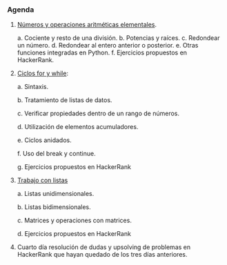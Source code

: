 ### Agenda


1.	[Números y operaciones aritméticas elementales](https://github.com/RuddyGuerrero/Clases_Python/blob/acb3d9dcbb2688f9d8ca3c5faca422affad4dcb5/Gu%C3%ADa_Programaci%C3%B3n_Competitiva/N%C3%BAmeros%20y%20operaciones%20aritm%C3%A9ticas%20elementales/N%C3%BAmeros_y_operaciones_aritm%C3%A9ticas_elementales.ipynb).
   
     a.  Cociente y resto de una división.
     b.	Potencias y raíces.
     c.	Redondear un número.
     d.	Redondear al entero anterior o posterior.
     e.	Otras funciones integradas en Python.
     f.	Ejercicios propuestos en HackerRank.

2.	[Ciclos for y while](https://github.com/RuddyGuerrero/Clases_Python/blob/f32e1bbab4af0c695062af78d552dafbaccd27c8/Programaci%C3%B3n_Competitiva_en_Python/Lecciones/2.%20Ciclos_for_y_while.ipynb):

    a.	Sintaxis. 

    b.	Tratamiento de listas de datos.

    c.	Verificar propiedades dentro de un rango de números.

    d.	Utilización de elementos acumuladores.

    e.	Ciclos anidados.

    f.	Uso del break y continue. 

    g.	Ejercicios propuestos en HackerRank

3.	[Trabajo con listas](https://github.com/RuddyGuerrero/Clases_Python/blob/f32e1bbab4af0c695062af78d552dafbaccd27c8/Programaci%C3%B3n_Competitiva_en_Python/Lecciones/3.%20Trabajo_con_listas.ipynb) 

    a.	Listas unidimensionales. 

    b.	Listas bidimensionales.

    c.	Matrices y operaciones con matrices.

    d.	Ejercicios propuestos en HackerRank

4.	Cuarto día resolución de dudas y upsolving de problemas en HackerRank que hayan quedado de los tres días anteriores.